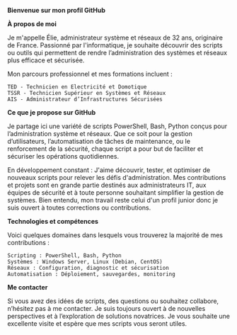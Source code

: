**Bienvenue sur mon profil GitHub**

**À propos de moi**

Je m'appelle Élie, administrateur système et réseaux de 32 ans, originaire de France. 
Passionné par l'informatique, je souhaite découvrir des scripts ou outils qui permettent de rendre 
l’administration des systèmes et réseaux plus efficace et sécurisée. 

Mon parcours professionnel et mes formations incluent :

    TED - Technicien en Electricité et Domotique
    TSSR - Technicien Supérieur en Systèmes et Réseaux
    AIS - Administrateur d’Infrastructures Sécurisées

**Ce que je propose sur GitHub**

Je partage ici une variété de scripts PowerShell, Bash, Python conçus pour l’administration système et réseaux. 
Que ce soit pour la gestion d’utilisateurs, l’automatisation de tâches de maintenance, ou le renforcement de la sécurité, 
chaque script a pour but de faciliter et sécuriser les opérations quotidiennes.

En développement constant : 
J'aime découvrir, tester, et optimiser de nouveaux scripts pour relever les défis d'administration. 
Mes contributions et projets sont en grande partie destinés aux administrateurs IT, aux équipes de sécurité et à toute personne 
souhaitant simplifier la gestion de systèmes. Bien entendu, mon travail reste celui d'un profil junior donc je suis ouvert à toutes corrections ou contributions.

**Technologies et compétences**

Voici quelques domaines dans lesquels vous trouverez la majorité de mes contributions :

    Scripting : PowerShell, Bash, Python
    Systèmes : Windows Server, Linux (Debian, CentOS)
    Réseaux : Configuration, diagnostic et sécurisation
    Automatisation : Déploiement, sauvegardes, monitoring

**Me contacter**

Si vous avez des idées de scripts, des questions ou souhaitez collabore, n’hésitez pas à me contacter.
Je suis toujours ouvert à de nouvelles perspectives et à l’exploration de solutions novatrices.
Je vous souhaite une excellente visite et espère que mes scripts vous seront utiles.

